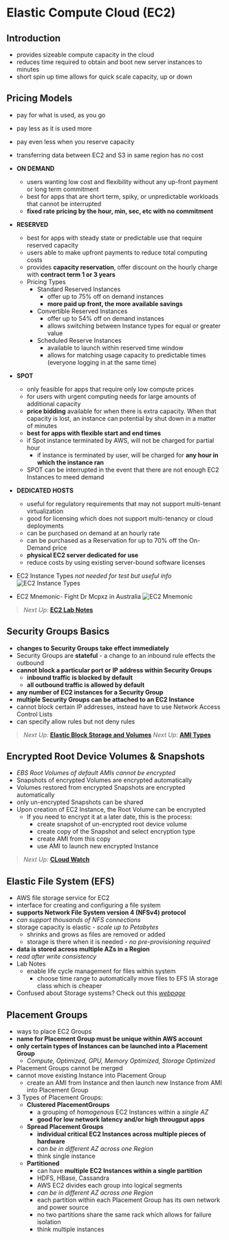 # Elastic Compute Cloud (EC2)

## Introduction

* provides sizeable compute capacity in the cloud
* reduces time required to obtain and boot new server instances to minutes
* short spin up time allows for quick scale capacity, up or down

## Pricing Models

* pay for what is used, as you go
* pay less as it is used more
* pay even less when you reserve capacity
* transferring data between EC2 and S3 in same region has no cost
* **ON DEMAND**
  * users wanting low cost and flexibility without any up-front payment or long term commitment
  * best for apps that are short term, spiky, or unpredictable workloads that cannot be interrupted
  * **fixed rate pricing by the hour, min, sec, etc with no commitment**
* **RESERVED**
  * best for apps with steady state or predictable use that require reserved capacity
  * users able to make upfront payments to reduce total computing costs
  * provides **capacity reservation**, offer discount on the hourly charge with **contract term 1 or 3 years**
  * Pricing Types
    * Standard Reserved Instances
      * offer up to 75% off on demand instances
      * **more paid up front, the more available savings**
    * Convertible Reserved Instances
      * offer up to 54% off on demand instances
      * allows switching between Instance types for equal or greater value
    * Scheduled Reserve Instances
      * available to launch within reserved time window
      * allows for matching usage capacity to predictable times (everyone logging in at the same time)
* **SPOT**
  * only feasible for apps that require only low compute prices
  * for users with urgent computing needs for large amounts of additional capacity
  * **price bidding** available for when there is extra capacity. When that capacity is lost, an instance can potential by shut down in a matter of minutes
  * **best for apps with flexible start and end times**
  * if Spot instance terminated by AWS, will not be charged for partial hour
    * if instance is terminated by user, will be charged for **any hour in which the instance ran**
  * SPOT can be interrupted in the event that there are not enough EC2 Instances to meed demand
* **DEDICATED HOSTS**
  * useful for regulatory requirements that may not support multi-tenant virtualization
  * good for licensing which does not support multi-tenancy or cloud  deployments
  * can be purchased on demand at an hourly rate
  * can be purchased as a Reservation for up to 70% off the On-Demand price
  * **physical EC2 server dedicated for use**
  * reduce costs by using existing server-bound software licenses

* EC2 Instance Types *not needed for test but useful info*
![EC2 Instance Types](../images/ec2-instance-types.png)
* EC2 Mnemonic- Fight Dr Mcpxz in Australia
![EC2 Mnemonic](../images/ec2-instances-mnemonic.png)

> *Next Up:* [**EC2 Lab Notes**](./ec2-lab-notes.md)

## Security Groups Basics

* **changes to Security Groups take effect immediately**
* Security Groups are **stateful** - a change to an inbound rule effects the outbound
* **cannot block a particular port or IP address within Security Groups**
  * **inbound traffic is blocked by default**
  * **all outbound traffic is allowed by default**
* **any number of EC2 instances for a Security Group**
* **multiple Security Groups can be attached to an EC2 Instance**
* cannot block certain IP addresses, instead have to use Network Access Control Lists
* can specify allow rules but not deny rules

> *Next Up:* [**Elastic Block Storage and Volumes**](./ebs-and-volumes.md)
> *Next Up:* [**AMI Types**](./ami-types.md)

## Encrypted Root Device Volumes & Snapshots

* *EBS Root Volumes of default AMIs cannot be encrypted*
* Snapshots of encrypted Volumes are encrypted automatically
* Volumes restored from encrypted Snapshots are encrypted automatically
* only un-encrypted Snapshots can be shared
* Upon creation of EC2 Instance, the Root Volume can be encrypted
  * If you need to encrypt it at a later date, this is the process:
    * create snapshot of un-encrypted root device volume
    * create copy of the Snapshot and select encryption type
    * create AMI from this copy
    * use AMI to launch new encrypted Instance

> *Next Up:* [**CLoud Watch**](./cloud-watch.md)

## Elastic File System (EFS)

* AWS file storage service for EC2
* interface for creating and configuring a file system
* **supports Network File System version 4 (NFSv4) protocol**
* *can support thousands of NFS connections*
* storage capacity is elastic - *scale up to Petabytes*
  * shrinks and grows as files are removed or added
  * storage is there when it is needed - *no pre-provisioning required*
* **data is stored across multiple AZs in a Region**
* *read after write consistency*
* Lab Notes
  * enable life cycle management for files within system
    * choose time range to automatically move files to EFS IA storage class which is cheaper
* Confused about Storage systems? Check out this [*webpage*](https://help.acloud.guru/hc/en-us/articles/115002011194)

## Placement Groups

* ways to place EC2 Groups
* **name for Placement Group must be unique within AWS account**
* **only certain types of Instances can be launched into a Placement Group**
  * *Compute, Optimized, GPU, Memory Optimized, Storage Optimized*
* Placement Groups cannot be merged
* cannot move existing Instance into Placement Group
  * create an AMI from Instance and then launch new Instance from AMI into Placement Group
* 3 Types of Placement Groups:
  * **Clustered PlacementGroups**
    * a grouping of *homogenous* EC2 Instances within a *single AZ*
    * **good for low network latency and/or high througput apps**
  * **Spread Placement Groups**
    * **individual critical EC2 Instances across multiple pieces of hardware**
    * *can be in different AZ across one Region*
    * think single instance
  * **Partitioned**
    * can have **multiple EC2 Instances within a single partition**
    * HDFS, HBase, Cassandra
    * AWS EC2 divides each group into logical segments
    * *can be in different AZ across one Region*
    * each partition within each Placement Group has its own network and power source
    * no two partitions share the same rack which allows for failure isolation
    * think multiple instances

